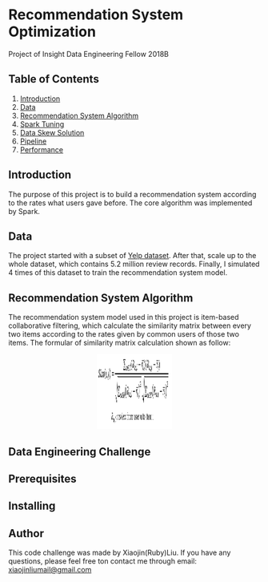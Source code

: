 # Recommendation System Optimization
Project of Insight Data Engineering Fellow 2018B

## Table of Contents
1. [Introduction](README.md#the-product)
2. [Data](README.md#data)
3. [Recommendation System Algorithm](README.md#recommendation-system-algorithm)
4. [Spark Tuning](README.md#spark-tuning)
5. [Data Skew Solution](README.md#data-skew-solution)
6. [Pipeline](README.md#pipeline)
7. [Performance](README.md#performance)

## Introduction
The purpose of this project is to build a recommendation system according to the rates what users gave before. The core algorithm was implemented by Spark. 

## Data
The project started with a subset of [Yelp dataset](https://www.yelp.com/dataset). After that, scale up to the whole dataset, which contains 5.2 million review records. Finally, I simulated 4 times of this dataset to train the recommendation system model.

## Recommendation System Algorithm
The recommendation system model used in this project is item-based collaborative filtering, which calculate the similarity matrix between every two items according to the rates given by common users of those two items. 
The formular of similarity matrix calculation shown as follow:

<div align=center><img width="150" height="150" src="https://github.com/Xiaojin1215/RecommendationSystemOpt/blob/master/Slides/img/cf-formular.png"/></div>

## Data Engineering Challenge

## Prerequisites

## Installing

## Author
This code challenge was made by Xiaojin(Ruby)Liu. If you have any questions, please feel free ton contact me through email: <xiaojinliumail@gmail.com>


